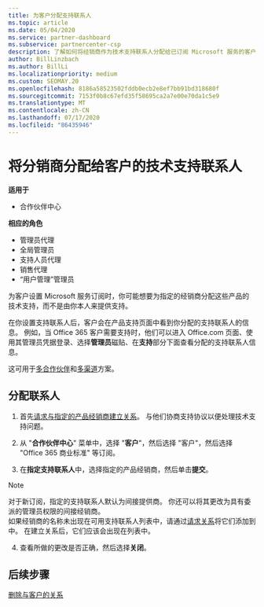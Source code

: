```yaml
---
title: 为客户分配支持联系人
ms.topic: article
ms.date: 05/04/2020
ms.service: partner-dashboard
ms.subservice: partnercenter-csp
description: 了解如何将经销商作为技术支持联系人分配给已订阅 Microsoft 服务的客户。
author: BillLinzbach
ms.author: BillLi
ms.localizationpriority: medium
ms.custom: SEOMAY.20
ms.openlocfilehash: 8186a58523502fddb0ecb2e8ef7bb91bd318680f
ms.sourcegitcommit: 7153f0b8c67efd35f58695ca2a7e00e70da1c5e9
ms.translationtype: MT
ms.contentlocale: zh-CN
ms.lasthandoff: 07/17/2020
ms.locfileid: "86435946"
---
```

# <a name="assign-a-reseller-as-a-technical-support-contact-for-customers"></a>将分销商分配给客户的技术支持联系人

**适用于**

- 合作伙伴中心

**相应的角色**

- 管理员代理
- 全局管理员
- 支持人员代理
- 销售代理
- “用户管理”管理员

为客户设置 Microsoft 服务订阅时，你可能想要为指定的经销商分配这些产品的技术支持，而不是由你本人来提供支持。

在你设置支持联系人后，客户会在产品支持页面中看到你分配的支持联系人的信息。 例如，当 Office 365 客户需要支持时，他们可以进入 Office.com 页面、使用其管理员凭据登录、选择**管理员**磁贴、在**支持**部分下面查看分配的支持联系人信息。

这可用于[多合作伙伴](multipartner.md)和[多渠道](multichannel.md)方案。 

<a href="" id="assigncontacts"></a>
## <a name="assign-contacts"></a>分配联系人

1.  首先[请求与指定的产品经销商建立关系](request-a-relationship-with-a-customer.md)。 与他们协商支持协议以便处理技术支持问题。

2.  从 "**合作伙伴中心**" 菜单中，选择 "**客户**"，然后选择 "客户"，然后选择 "Office 365 商业标准" 等订阅。

3.  在**指定支持联系人**中，选择指定的产品经销商，然后单击**提交**。 

   >[!NOTE]  
 >对于新订阅，指定的支持联系人默认为间接提供商。 你还可以将其更改为具有委派的管理员权限的间接经销商。    
>如果经销商的名称未出现在可用支持联系人列表中，请通过[请求关系](request-a-relationship-with-a-customer.md)将它们添加到中。 在建立关系后，它们应该会出现在列表中。  

4.  查看所做的更改是否正确，然后选择**关闭**。

## <a name="next-steps"></a>后续步骤

[删除与客户的关系](remove-a-relationship.md)
